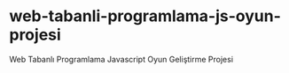 # web-tabanli-programlama-js-oyun-projesi
Web Tabanlı Programlama Javascript Oyun Geliştirme Projesi
